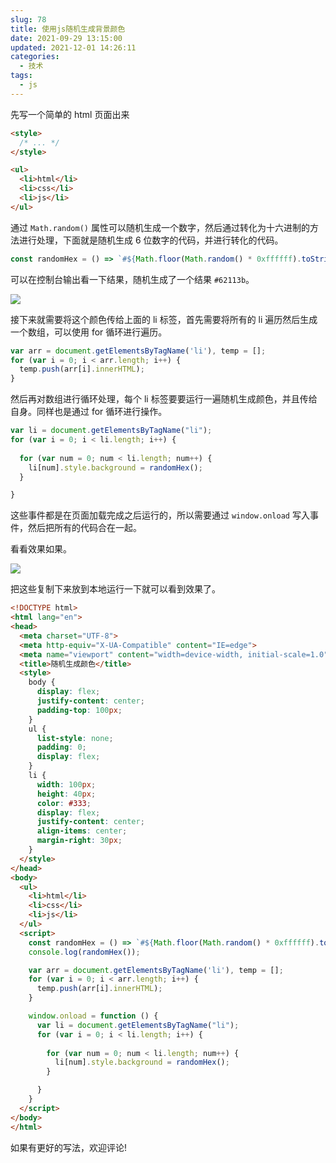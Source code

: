 ```yaml
---
slug: 78
title: 使用js随机生成背景颜色
date: 2021-09-29 13:15:00
updated: 2021-12-01 14:26:11
categories: 
  - 技术
tags: 
  - js
---
```




先写一个简单的 html 页面出来

```html
<style>
  /* ... */
</style>

<ul>
  <li>html</li>
  <li>css</li>
  <li>js</li>
</ul>
```

通过 `Math.random()` 属性可以随机生成一个数字，然后通过转化为十六进制的方法进行处理，下面就是随机生成 6 位数字的代码，并进行转化的代码。

```js
const randomHex = () => `#${Math.floor(Math.random() * 0xffffff).toString(16).padEnd(6, "0")}`;
```

可以在控制台输出看一下结果，随机生成了一个结果 `#62113b`。

![](https://img.zburu.com/i/2021/09/29/157fa8f9834a8e9001c270d7223a1aa9.png)

接下来就需要将这个颜色传给上面的 li 标签，首先需要将所有的 li 遍历然后生成一个数组，可以使用 for 循环进行遍历。

```js
var arr = document.getElementsByTagName('li'), temp = [];
for (var i = 0; i < arr.length; i++) {
  temp.push(arr[i].innerHTML);
}

```

然后再对数组进行循环处理，每个 li 标签要要运行一遍随机生成颜色，并且传给自身。同样也是通过 for 循环进行操作。

```js
var li = document.getElementsByTagName("li");
for (var i = 0; i < li.length; i++) {
  
  for (var num = 0; num < li.length; num++) {
    li[num].style.background = randomHex();
  }

}

```

这些事件都是在页面加载完成之后运行的，所以需要通过 `window.onload` 写入事件，然后把所有的代码合在一起。

看看效果如果。

![](https://img.zburu.com/i/2021/09/29/ea9f9e27be2f3587cda141bc998d4b80.png)


把这些复制下来放到本地运行一下就可以看到效果了。

```html
<!DOCTYPE html>
<html lang="en">
<head>
  <meta charset="UTF-8">
  <meta http-equiv="X-UA-Compatible" content="IE=edge">
  <meta name="viewport" content="width=device-width, initial-scale=1.0">
  <title>随机生成颜色</title>
  <style>
    body {
      display: flex;
      justify-content: center;
      padding-top: 100px;
    }
    ul {
      list-style: none;
      padding: 0;
      display: flex;
    }
    li {
      width: 100px;
      height: 40px;
      color: #333;
      display: flex;
      justify-content: center;
      align-items: center;
      margin-right: 30px;
    }
  </style>
</head>
<body>
  <ul>
    <li>html</li>
    <li>css</li>
    <li>js</li>
  </ul>
  <script>
    const randomHex = () => `#${Math.floor(Math.random() * 0xffffff).toString(16).padEnd(6, "0")}`;
    console.log(randomHex());

    var arr = document.getElementsByTagName('li'), temp = [];
    for (var i = 0; i < arr.length; i++) {
      temp.push(arr[i].innerHTML);
    }

    window.onload = function () {
      var li = document.getElementsByTagName("li");
      for (var i = 0; i < li.length; i++) {
        
        for (var num = 0; num < li.length; num++) {
          li[num].style.background = randomHex();
        }

      }
    }
  </script>
</body>
</html>
```

如果有更好的写法，欢迎评论!